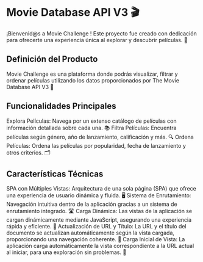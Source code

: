 # Movie Database API V3 🎬
¡Bienvenid@s a Movie Challenge ! Este proyecto fue creado con dedicación para ofrecerte una experiencia única al explorar y descubrir películas. 🎥

## Definición del Producto
Movie Challenge es una plataforma donde podrás visualizar, filtrar y ordenar películas utilizando los datos proporcionados por The Movie Database API V3 🌟

##  Funcionalidades Principales
Explora Películas: Navega por un extenso catálogo de películas con información detallada sobre cada una. 📚
Filtra Películas: Encuentra películas según género, año de lanzamiento, calificación y más. 🔍
Ordena Películas: Ordena las películas por popularidad, fecha de lanzamiento y otros criterios. 🗂️

## Características Técnicas
SPA con Múltiples Vistas: Arquitectura de una sola página (SPA) que ofrece una experiencia de usuario dinámica y fluida. 🖥️
Sistema de Enrutamiento: Navegación intuitiva dentro de la aplicación gracias a un sistema de enrutamiento integrado. 🛣️
Carga Dinámica: Las vistas de la aplicación se cargan dinámicamente mediante JavaScript, asegurando una experiencia rápida y eficiente. 🚀
Actualización de URL y Título: La URL y el título del documento se actualizan automáticamente según la vista cargada, proporcionando una navegación coherente. 🔄
Carga Inicial de Vista: La aplicación carga automáticamente la vista correspondiente a la URL actual al iniciar, para una exploración sin problemas. 🎉





